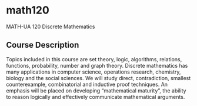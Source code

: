 # math120
MATH-UA 120 Discrete Mathematics

## Course Description
Topics included in this course are set theory, logic, algorithms, relations, functions, probability, number and graph theory. 
Discrete mathematics has many applications in computer science, operations research, chemistry, biology and the social sciences. 
We will study direct, contradiction, smallest counterexample, combinatorial and inductive proof techniques. 
An emphasis will be placed on developing “mathematical maturity”, the ability to reason logically and effectively communicate mathematical arguments.
